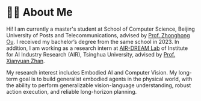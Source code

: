 # 👨‍🎓 About Me
Hi! I am currently a master's student at School of Computer Science, Beijing University of Posts and Telecommunications, advised by [Prof. Zhonghong Ou](https://teacher.bupt.edu.cn/ouzhonghong/zh_CN/index.htm). I received my bachelor’s degree from the same school in 2023. 
In addition, I am working as a research intern at [AIR-DREAM Lab](https://air-dream.netlify.app/) of Institute for AI Industry Research (AIR), Tsinghua University, advised by [Prof. Xianyuan Zhan](http://zhanxianyuan.xyz/).

My research interest includes Embodied AI and Computer Vision. My long-term goal is to build generalist embodied agents in the physical world, with the ability to perform generalizable vision-language understanding, robust action execution, and reliable long-horizon planning.